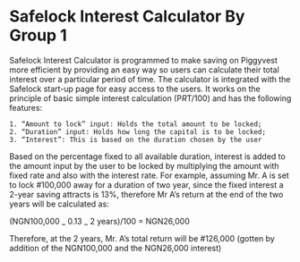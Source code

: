 # Safelock Interest Calculator By Group 1

Safelock Interest Calculator is programmed to make saving on Piggyvest more efficient by providing an easy way so users can calculate their total interest over a particular period of time.
The calculator is integrated with the Safelock start-up page for easy access to the users. It works on the principle of basic simple interest calculation (P*R*T/100) and has the following features:

    1. “Amount to lock” input: Holds the total amount to be locked;
    2. “Duration” input: Holds how long the capital is to be locked;
    3. “Interest”: This is based on the duration chosen by the user

Based on the percentage fixed to all available duration, interest is added to the amount input by the user to be locked by multiplying the amount with fixed rate and also with the interest rate. For example, assuming Mr. A is set to lock #100,000 away for a duration of two year, since the fixed interest a 2-year saving attracts is 13%, therefore Mr A’s return at the end of the two years will be calculated as:

(NGN100,000 _ 0.13 _ 2 years)/100
= NGN26,000

Therefore, at the 2 years, Mr. A’s total return will be #126,000 (gotten by addition of the NGN100,000 and the NGN26,000 interest)
